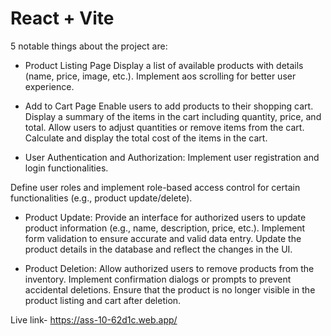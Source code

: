 # React + Vite

5 notable things about the project are:

- Product Listing Page
Display a list of available products with details (name, price, image, etc.).
Implement aos scrolling for better user experience.


- Add to Cart Page
Enable users to add products to their shopping cart.
Display a summary of the items in the cart including quantity, price, and total.
Allow users to adjust quantities or remove items from the cart.
Calculate and display the total cost of the items in the cart.

- User Authentication and Authorization:
Implement user registration and login functionalities.

Define user roles  and implement role-based access control for certain functionalities (e.g., product update/delete).

- Product Update:
Provide an interface for authorized users  to update product information (e.g., name, description, price, etc.).
Implement form validation to ensure accurate and valid data entry.
Update the product details in the database and reflect the changes in the UI.

- Product Deletion:
Allow authorized users  to remove products from the inventory.
Implement confirmation dialogs or prompts to prevent accidental deletions.
Ensure that the product is no longer visible in the product listing and cart after deletion.


Live link- https://ass-10-62d1c.web.app/